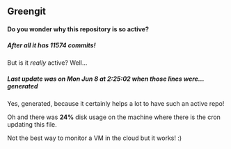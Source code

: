 ## Greengit

#### Do you wonder why this repository is so active?

##### After all it has 11574 commits!

But is it *really* active? Well...

##### Last update was on Mon Jun 8 at 2:25:02 when those lines were... generated

Yes, generated, because it certainly helps a lot to have such an active repo!

Oh and there was **24%** disk usage on the machine
where there is the cron updating this file.

Not the best way to monitor a VM in the cloud but it works! :)
